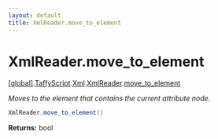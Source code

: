 ```yaml
---
layout: default
title: XmlReader.move_to_element
---
```


# XmlReader.move_to_element

[\[global\]]({{site.baseurl}}/docs/).[TaffyScript]({{site.baseurl}}/docs/TaffyScript/).[Xml]({{site.baseurl}}/docs/TaffyScript/Xml/).[XmlReader]({{site.baseurl}}/docs/TaffyScript/Xml/XmlReader/).[move_to_element]({{site.baseurl}}/docs/TaffyScript/Xml/XmlReader/move_to_element/)

_Moves to the element that contains the current attribute node._

```cs
XmlReader.move_to_element()
```

**Returns:** bool
